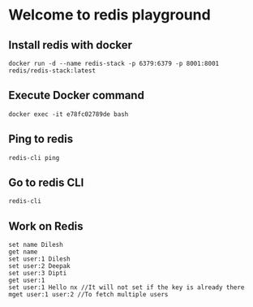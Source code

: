 # Welcome to redis playground
## Install redis with docker 
    docker run -d --name redis-stack -p 6379:6379 -p 8001:8001 redis/redis-stack:latest
## Execute Docker command
    docker exec -it e78fc02789de bash
## Ping to redis
    redis-cli ping
## Go to redis CLI
    redis-cli
## Work on Redis
    set name Dilesh
    get name
    set user:1 Dilesh
    set user:2 Deepak
    set user:3 Dipti
    get user:1
    set user:1 Hello nx //It will not set if the key is already there 
    mget user:1 user:2 //To fetch multiple users
